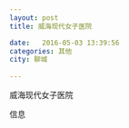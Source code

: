 ```yaml
--- 
layout: post 
title: 威海现代女子医院

date:   2016-05-03 13:39:56 
categories: 其他  
city: 聊城
  
--- 
```

   
威海现代女子医院

信息

